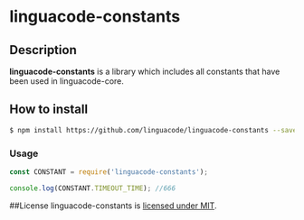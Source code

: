 # linguacode-constants

## Description
**linguacode-constants** is a library which includes all constants that have been used in linguacode-core.

## How to install

```sh
$ npm install https://github.com/linguacode/linguacode-constants --save
```

### Usage

```javascript
const CONSTANT = require('linguacode-constants');

console.log(CONSTANT.TIMEOUT_TIME); //666
```


##License
linguacode-constants is [licensed under MIT](https://github.com/linguacode/linguacode-constants/blob/master/LICENSE).
